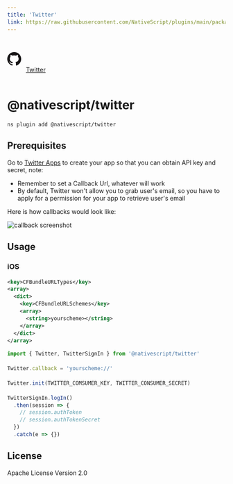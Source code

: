 ```yaml
---
title: 'Twitter'
link: https://raw.githubusercontent.com/NativeScript/plugins/main/packages/twitter/README.md
---
```


<div style="width: 100%; padding: 1.2em 0em">
	<img alt="github logo" src="../assets/images/github/GitHub-Mark-32px.png" style="display: inline; margin: 1em 0.5em 1em 0em">
	<a href="https://github.com/NativeScript/plugins/tree/main/packages/twitter" target="_blank" noopener>Twitter</a>
</div>

# @nativescript/twitter

```cli
ns plugin add @nativescript/twitter
```

## Prerequisites

Go to [Twitter Apps](https://apps.twitter.com/) to create your app so that you can obtain API key and secret, note:

- Remember to set a Callback Url, whatever will work
- By default, Twitter won't allow you to grab user's email, so you have to apply for a permission for your app to retrieve user's email

Here is how callbacks would look like:

![callback screenshot](https://raw.githubusercontent.com/NativeScript/plugins/main/packages/twitter/assets/images/callback.png)

## Usage

### iOS

```xml
<key>CFBundleURLTypes</key>
<array>
  <dict>
    <key>CFBundleURLSchemes</key>
    <array>
      <string>yourscheme></string>
    </array>
  </dict>
</array>
```

```ts
import { Twitter, TwitterSignIn } from '@nativescript/twitter'

Twitter.callback = 'yourscheme://'

Twitter.init(TWITTER_COMSUMER_KEY, TWITTER_CONSUMER_SECRET)

TwitterSignIn.logIn()
  .then(session => {
    // session.authToken
    // session.authTokenSecret
  })
  .catch(e => {})
```

## License

Apache License Version 2.0
